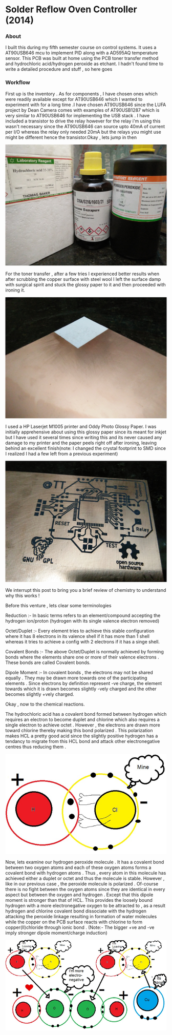 <h1>Solder Reflow Oven Controller (2014)</h1>

<h3>About</h3>
I built this during my fifth semester course on control systems. It uses a AT90USB646 mcu to implement PID along with a AD595AQ temperature sensor.
This PCB was built at home using the PCB toner transfer method and hydrochloric acid/hydrogen peroxide as etchant. I hadn't found time to write a detailed procedure and stuff , so here goes

<h3>Workflow</h3>

First up is the inventory . As for components , I have chosen ones which were readily available except for AT90USB646 which I wanted to experiment with for a long time .I have chosen AT90USB646 since the LUFA project by Dean Camera comes with examples of AT90USB1287 which is very similar to AT90USB646 for implementing the USB stack . I have included a transistor to drive the relay however for the relay i'm using this wasn't necessary since the AT90USB646 can source upto 40mA of current per I/O whereas the relay only needed 20mA but the relays you might use might be different hence the transistor.Okay , lets jump in then

![alt text](https://raw.githubusercontent.com/1sand0s/Solder_Reflow_Oven/master/IMG20170706134759.jpg)

For the toner transfer , after a few tries I experienced better results when after scrubbing the copper surface with steel wool I left the surface damp with surgical spirit and stuck the glossy paper to it and then proceeded with ironing it.

![alt text](https://raw.githubusercontent.com/1sand0s/Solder_Reflow_Oven/master/IMG20170707181938.jpg)

I used a HP Laserjet M1005 printer and Oddy Photo Glossy Paper. I was initially apprehensive about using this glossy paper since its meant for inkjet but I have used it several times since writing this and its never caused any damage to my printer and the paper peels right off after ironing, leaving behind an excellent finish(note: I changed the crystal footprint to SMD since I realized I had a few left from a previous experiment)

![alt text](https://raw.githubusercontent.com/1sand0s/Solder_Reflow_Oven/master/IMG20170707183544.jpg)

We interrupt this post to bring you a brief review of chemistry to understand why this works !

Before this venture , lets clear some terminologies 

Reduction :- In basic terms refers to an element/compound accepting the hydrogen ion/proton (hydrogen with its single valence electron removed)

Octet/Duplet :- Every element tries to achieve this stable configuration where it has 8 electrons in its valence shell if it has more than 1 shell whereas it tries to achieve a config with 2 electrons if it has a singe shell. 

Covalent Bonds :- The above Octet/Duplet is normally achieved by forming bonds where the elements share one or more of their valence electrons . These bonds are called Covalent bonds.

Dipole Moment :- In covalent bonds , the electrons may not be shared equally . They may be drawn more towards one of the participating elements . Since electrons by definition represent -ve charge, the element towards which it is drawn becomes slightly -vely charged and the other becomes slightly +vely charged.

Okay , now to the chemical reactions.

The hydrochloric acid has a covalent bond formed between hydrogen which requires an electron to become duplet and chlorine which also requires a single electron to achieve octet . However , the electrons are drawn more toward chlorine thereby making this bond polarized . This polarization makes HCL a pretty good acid since the slightly positive hydrogen has a tendancy to migrate from this HCL bond and attack other electronegative centres thus reducing them .

![alt text](https://raw.githubusercontent.com/1sand0s/Solder_Reflow_Oven/master/img1.jpg)

Now, lets examine our hydrogen peroxide molecule . It has a covalent bond between two oxygen atoms and each of these oxygen atoms forms a covalent bond with hydrogen atoms . Thus , every atom in this molecule has achieved either a duplet or octet and thus the molecule is stable. However , like in our previous case , the peroxide molecule is polarized . Of-course there is no fight between the oxygen atoms since they are identical in every aspect but between the oxygen and hydrogen . Except that this dipole moment is stronger than that of HCL. This provides the loosely bound hydrogen with a more electronegative oxygen to be attracted to , as a result hydrogen and chlorine covalent bond dissociate with the hydrogen attacking the peroxide linkage resulting in formation of water molecules while the copper on the PCB surface reacts with chlorine to form copper(II)chloride through ionic bond . (Note:- The bigger +ve and -ve imply stronger dipole moment/charge induction)

![alt text](https://raw.githubusercontent.com/1sand0s/Solder_Reflow_Oven/master/img2.jpg)


